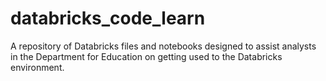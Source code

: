 # databricks_code_learn
A repository of Databricks files and notebooks designed to assist analysts in the Department for Education on getting used to the Databricks environment.
